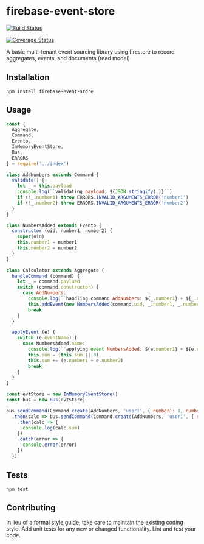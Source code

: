 firebase-event-store
=========

[![Build Status](https://travis-ci.org/Rotorsoft/firebase-event-store.svg?branch=master)](https://travis-ci.org/Rotorsoft/firebase-event-store)

[![Coverage Status](https://coveralls.io/repos/github/Rotorsoft/firebase-event-store/badge.svg?branch=master)](https://coveralls.io/github/Rotorsoft/firebase-event-store?branch=master)

A basic multi-tenant event sourcing library using firestore to record aggregates, events, and documents (read model)

## Installation

  `npm install firebase-event-store`

## Usage

```javascript
const {
  Aggregate,
  Command,
  Evento,
  InMemoryEventStore,
  Bus,
  ERRORS
} = require('../index')

class AddNumbers extends Command {
  validate() {
    let _ = this.payload
    console.log(``validating payload: ${JSON.stringify(_)}``)
    if (!_.number1) throw ERRORS.INVALID_ARGUMENTS_ERROR('number1')
    if (!_.number2) throw ERRORS.INVALID_ARGUMENTS_ERROR('number2')
  }
}

class NumbersAdded extends Evento {
  constructor (uid, number1, number2) {
    super(uid)
    this.number1 = number1
    this.number2 = number2
  }
}

class Calculator extends Aggregate {
  handleCommand (command) {
    let _ = command.payload
    switch (command.constructor) {
      case AddNumbers:
        console.log(``handling command AddNumbers: ${_.number1} + ${_.number2}``)
        this.addEvent(new NumbersAdded(command.uid, _.number1, _.number2))
        break
    }
  }

  applyEvent (e) {
    switch (e.eventName) {
      case NumbersAdded.name:
        console.log(``applying event NumbersAdded: ${e.number1} + ${e.number2}``)
        this.sum = (this.sum || 0)
        this.sum += (e.number1 + e.number2)
        break
    }
  }
}

const evtStore = new InMemoryEventStore()
const bus = new Bus(evtStore)

bus.sendCommand(Command.create(AddNumbers, 'user1', { number1: 1, number2: 2 }), '/tenants/tenant1', '/calculators', Calculator, 'calc1')
  .then(calc => bus.sendCommand(Command.create(AddNumbers, 'user1', { number1: 3, number2: 4 }), '/tenants/tenant1', '/calculators', Calculator, calc.aggregateId, calc.aggregateVersion))
    .then(calc => {
      console.log(calc.sum)
    }) 
    .catch(error => {
      console.error(error)
    })
  })
```  

## Tests

  `npm test`

## Contributing

In lieu of a formal style guide, take care to maintain the existing coding style. Add unit tests for any new or changed functionality. Lint and test your code.
